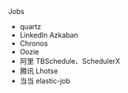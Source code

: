 Jobs

- quartz
- LinkedIn Azkaban 
- Chronos
- Oozie
- 阿里 TBSchedule、SchedulerX
- 腾讯 Lhotse
- 当当 elastic-job